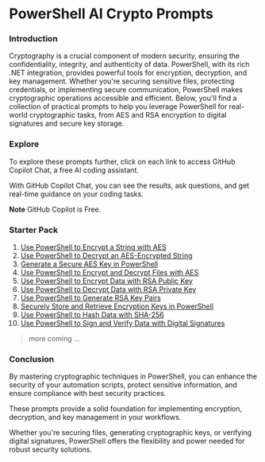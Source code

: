 # PowerShell AI Crypto Prompts

### Introduction  
Cryptography is a crucial component of modern security, ensuring the confidentiality, integrity, and authenticity of data. PowerShell, with its rich .NET integration, provides powerful tools for encryption, decryption, and key management. Whether you're securing sensitive files, protecting credentials, or implementing secure communication, PowerShell makes cryptographic operations accessible and efficient. Below, you'll find a collection of practical prompts to help you leverage PowerShell for real-world cryptographic tasks, from AES and RSA encryption to digital signatures and secure key storage.

### Explore

To explore these prompts further, click on each link to access GitHub Copilot Chat, a free AI coding assistant. 

With GitHub Copilot Chat, you can see the results, ask questions, and get real-time guidance on your coding tasks.

**Note** GitHub Copilot is Free.

### Starter Pack

1. [Use PowerShell to Encrypt a String with AES](https://github.com/copilot?prompt=use%20powershell%20to%20encrypt%20a%20string%20with%20aes)  
2. [Use PowerShell to Decrypt an AES-Encrypted String](https://github.com/copilot?prompt=use%20powershell%20to%20decrypt%20an%20aes-encrypted%20string)  
3. [Generate a Secure AES Key in PowerShell](https://github.com/copilot?prompt=generate%20a%20secure%20aes%20key%20in%20powershell)  
4. [Use PowerShell to Encrypt and Decrypt Files with AES](https://github.com/copilot?prompt=use%20powershell%20to%20encrypt%20and%20decrypt%20files%20with%20aes)  
5. [Use PowerShell to Encrypt Data with RSA Public Key](https://github.com/copilot?prompt=use%20powershell%20to%20encrypt%20data%20with%20rsa%20public%20key)  
6. [Use PowerShell to Decrypt Data with RSA Private Key](https://github.com/copilot?prompt=use%20powershell%20to%20decrypt%20data%20with%20rsa%20private%20key)  
7. [Use PowerShell to Generate RSA Key Pairs](https://github.com/copilot?prompt=use%20powershell%20to%20generate%20rsa%20key%20pairs)  
8. [Securely Store and Retrieve Encryption Keys in PowerShell](https://github.com/copilot?prompt=securely%20store%20and%20retrieve%20encryption%20keys%20in%20powershell)  
9. [Use PowerShell to Hash Data with SHA-256](https://github.com/copilot?prompt=use%20powershell%20to%20hash%20data%20with%20sha-256)  
10. [Use PowerShell to Sign and Verify Data with Digital Signatures](https://github.com/copilot?prompt=use%20powershell%20to%20sign%20and%20verify%20data%20with%20digital%20signatures)  

> more coming ...

### Conclusion  
By mastering cryptographic techniques in PowerShell, you can enhance the security of your automation scripts, protect sensitive information, and ensure compliance with best security practices.

These prompts provide a solid foundation for implementing encryption, decryption, and key management in your workflows.

Whether you're securing files, generating cryptographic keys, or verifying digital signatures, PowerShell offers the flexibility and power needed for robust security solutions.

